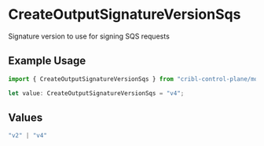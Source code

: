 # CreateOutputSignatureVersionSqs

Signature version to use for signing SQS requests

## Example Usage

```typescript
import { CreateOutputSignatureVersionSqs } from "cribl-control-plane/models/operations";

let value: CreateOutputSignatureVersionSqs = "v4";
```

## Values

```typescript
"v2" | "v4"
```